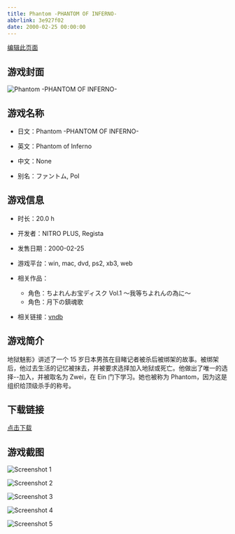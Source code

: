 ```yaml
---
title: Phantom -PHANTOM OF INFERNO-
abbrlink: 3e927f02
date: 2000-02-25 00:00:00
---
```

[编辑此页面](https://github.com/ACG-3/ADV3-source/blob/main/source/_posts/Phantom%20-PHANTOM%20OF%20INFERNO-.md)

## 游戏封面

![Phantom -PHANTOM OF INFERNO-](https://pan.timero.xyz/d/onedrive/img_lib_001/Phantom%20-PHANTOM%20OF%20INFERNO-_cover.avif)


## 游戏名称

- 日文：Phantom -PHANTOM OF INFERNO-
- 英文：Phantom of Inferno
- 中文：None

- 别名：ファントム, PoI


## 游戏信息

- 时长：20.0 h
- 开发者：NITRO PLUS, Regista
- 发售日期：2000-02-25
- 游戏平台：win, mac, dvd, ps2, xb3, web
- 相关作品：
   - 角色：ちよれんお宝ディスク Vol.1 ～我等ちよれんの為に～
   - 角色：月下の鎮魂歌

- 相关链接：[vndb](https://vndb.org/v45)


## 游戏简介

地狱魅影》讲述了一个 15 岁日本男孩在目睹记者被杀后被绑架的故事。被绑架后，他过去生活的记忆被抹去，并被要求选择加入地狱或死亡。他做出了唯一的选择--加入，并被取名为 Zwei，在 Ein 门下学习。她也被称为 Phantom，因为这是组织给顶级杀手的称号。




## 下载链接

[点击下载](https://pan.timero.xyz/onedrive/adv_lib_001/Phantom%20-PHANTOM%20OF%20INFERNO-)


## 游戏截图


![Screenshot 1](https://pan.timero.xyz/d/onedrive/img_lib_001/Phantom%20-PHANTOM%20OF%20INFERNO-_Screenshot_1.avif)

![Screenshot 2](https://pan.timero.xyz/d/onedrive/img_lib_001/Phantom%20-PHANTOM%20OF%20INFERNO-_Screenshot_2.avif)

![Screenshot 3](https://pan.timero.xyz/d/onedrive/img_lib_001/Phantom%20-PHANTOM%20OF%20INFERNO-_Screenshot_3.avif)

![Screenshot 4](https://pan.timero.xyz/d/onedrive/img_lib_001/Phantom%20-PHANTOM%20OF%20INFERNO-_Screenshot_4.avif)

![Screenshot 5](https://pan.timero.xyz/d/onedrive/img_lib_001/Phantom%20-PHANTOM%20OF%20INFERNO-_Screenshot_5.avif)


